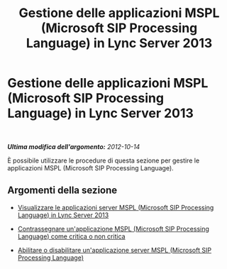 ﻿---
title: Gestione delle applicazioni MSPL (Microsoft SIP Processing Language) in Lync Server 2013
TOCTitle: Gestione delle applicazioni MSPL (Microsoft SIP Processing Language) in Lync Server 2013
ms:assetid: 3fb13707-73b5-4f7d-ab0b-a5794ed1be75
ms:mtpsurl: https://technet.microsoft.com/it-it/library/JJ688032(v=OCS.15)
ms:contentKeyID: 49887531
ms.date: 08/24/2015
mtps_version: v=OCS.15
ms.translationtype: HT
---

# Gestione delle applicazioni MSPL (Microsoft SIP Processing Language) in Lync Server 2013

 

_**Ultima modifica dell'argomento:** 2012-10-14_

È possibile utilizzare le procedure di questa sezione per gestire le applicazioni MSPL (Microsoft SIP Processing Language).

## Argomenti della sezione

  - [Visualizzare le applicazioni server MSPL (Microsoft SIP Processing Language) in Lync Server 2013](lync-server-2013-view-microsoft-sip-processing-language-mspl-server-applications.md)

  - [Contrassegnare un'applicazione MSPL (Microsoft SIP Processing Language) come critica o non critica](lync-server-2013-mark-a-microsoft-sip-processing-language-mspl-application-as-critical-or-not-critical.md)

  - [Abilitare o disabilitare un'applicazione server MSPL (Microsoft SIP Processing Language)](lync-server-2013-enable-or-disable-a-microsoft-sip-processing-language-mspl-server-application.md)

